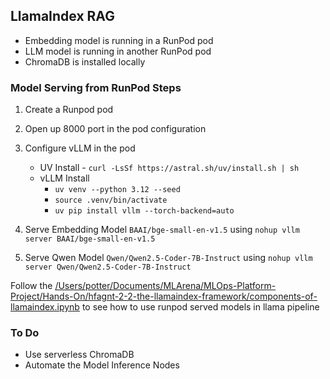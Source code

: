 ## LlamaIndex RAG
- Embedding model is running in a RunPod pod
- LLM model is running in another RunPod pod
- ChromaDB is installed locally

### Model Serving from RunPod Steps
1. Create a Runpod pod
2. Open up 8000 port in the pod configuration
3. Configure vLLM in the pod

    -  UV Install - `curl -LsSf https://astral.sh/uv/install.sh | sh`
    - vLLM Install
        - `uv venv --python 3.12 --seed`
        - `source .venv/bin/activate`
        - `uv pip install vllm --torch-backend=auto`

4. Serve Embedding Model `BAAI/bge-small-en-v1.5` using `nohup vllm server BAAI/bge-small-en-v1.5`
5. Serve Qwen Model `Qwen/Qwen2.5-Coder-7B-Instruct` using `nohup vllm server Qwen/Qwen2.5-Coder-7B-Instruct`

Follow the [/Users/potter/Documents/MLArena/MLOps-Platform-Project/Hands-On/hfagnt-2-2-the-llamaindex-framework/components-of-llamaindex.ipynb](https://github.com/mlops-pltf/mlaist-54/tree/feature/hfagnt-2-2-the-llamaindex-framework) to see how to use runpod served models in llama pipeline

### To Do
- Use serverless ChromaDB
- Automate the Model Inference Nodes